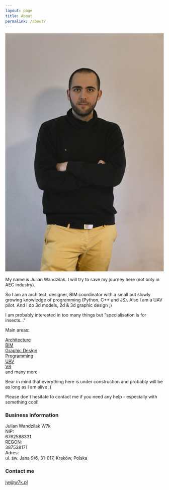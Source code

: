 ```yaml
---
layout: page
title: About
permalink: /about/
---
```

  
![Me](/images/JWLarge.png)  

My name is Julian Wandzilak. I will try to save my journey here (not only in AEC industry).  

So I am an architect, designer, BIM coordinator with a small but slowly growing knowledge of programming (Python, C++ and JS). Also I am a UAV pilot. And I do 3d models, 2d & 3d graphic design ;)

I am probably interested in too many things but "specialisation is for insects..."

Main areas:

[Architecture](https://w7k.pl/architecture/)  
[BIM](https://w7k.pl/bim/)  
[Graphic Design](https://w7k.pl/gd/)  
[Programming](https://w7k.pl/programming/)  
[UAV](https://w7k.pl/uav/)  
[VR](https://w7k.pl/vr/)  
and many more  

Bear in mind that everything here is under construction and probably will be as long as I am alive ;)  
  
Please don't hesitate to contact me if you need any help - especially with something cool!  
  
### Business information 

Julian Wandzilak W7k  
NIP:  
6762588331  
REGON:  
387538171  
Adres:  
ul. św. Jana 9/6, 31-017, Kraków, Polska  

### Contact me

jw@w7k.pl
